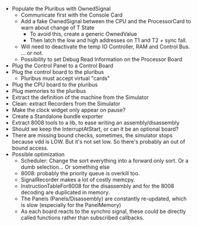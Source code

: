 * Populate the Pluribus with OwnedSignal
  * Communicate first with the Console Card
  * Add a fake OwnedSignal between the CPU and the ProcessorCard to warn about change of T State
    * To avoid this, create a generic OwnedValue
    * Then latch the low and high addresses on T1 and T2 + sync fall.
  * Will need to deactivate the temp IO Controller, RAM and Control Bus.
    ... or not.
  * Possibility to set Debug Read Information on the Processor Board
* Plug the Control Panel to a Control Board
* Plug the control board to the pluribus
  * Pluribus must accept virtual "cards"
* Plug the CPU board to the pluribus
* Plug memories to the pluribus
* Extract the definition of the machine from the Simulator
* Clean: extract Recorders from the Simulator
* Make the clock widget only appear on pause?
* Create a Standalone bundle exporter
* Extract 8008 tools to a lib, to ease writing an assembly/disassembly
* Should we keep the InterruptAtStart, or can it be an optional board?
* There are missing bound checks, sometimes, the simulator stops because vdd is LOW.
  But it's not set low. So there's probably an out of bound access. 
* Possible optimization  
  * Scheduler: Change the sort everything into a forward only sort. Or a dumb selection... Or something else
  * 8008: probably the priority queue is overkill too.
  * SignalRecorder makes a lot of costly memcpy.
  * InstructionTableFor8008 for the disassembly and for the 8008 decoding are duplicated in memory.
  * The Panels (Panels/Disassembly) are constantly re-updated, which is slow (especially for the PanelMemory)
  * As each board reacts to the synchro signal, these could be directly called functions
  rather than subscribed callbacks.
